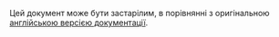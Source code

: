 Цей документ може бути застарілим, в порівнянні з оригінальною <a href="/expressjs.com/">англійською версією документації</a>.
